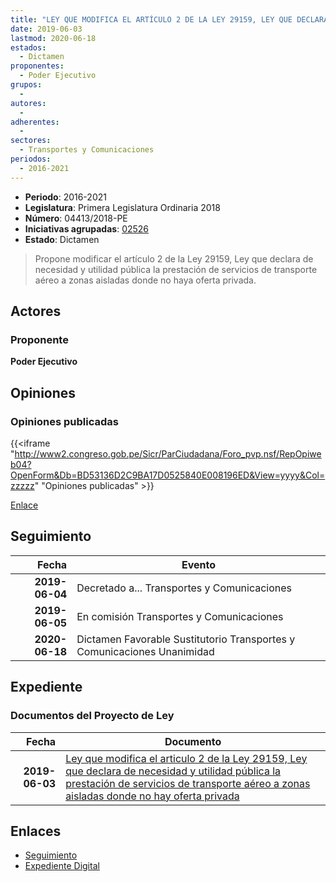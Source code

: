 ```yaml
---
title: "LEY QUE MODIFICA EL ARTÍCULO 2 DE LA LEY 29159, LEY QUE DECLARA DE NECESIDAD Y UTILIDAD PÚBLICA LA PRESTACIÓN DE SERVICIOS DE TRANSPORTE AÉREO A ZONAS AISLADAS DONDE NO HAY OFERTA PRIVADA"
date: 2019-06-03
lastmod: 2020-06-18
estados: 
  - Dictamen
proponentes: 
  - Poder Ejecutivo
grupos: 
  - 
autores: 
  - 
adherentes: 
  - 
sectores: 
  - Transportes y Comunicaciones
periodos: 
  - 2016-2021
---
```


- **Periodo**: 2016-2021
- **Legislatura**: Primera Legislatura Ordinaria 2018
- **Número**: 04413/2018-PE
- **Iniciativas agrupadas**: [02526](../../02500/02526)
- **Estado**: Dictamen

> Propone modificar el artículo 2 de la Ley 29159, Ley que declara de necesidad y utilidad pública la prestación de servicios de transporte aéreo a zonas aisladas donde no haya oferta privada.


## Actores

### Proponente

**Poder Ejecutivo**


## Opiniones

### Opiniones publicadas

{{<iframe "http://www2.congreso.gob.pe/Sicr/ParCiudadana/Foro_pvp.nsf/RepOpiweb04?OpenForm&Db=BD53136D2C9BA17D0525840E008196ED&View=yyyy&Col=zzzzz" "Opiniones publicadas" >}}

[Enlace](http://www2.congreso.gob.pe/Sicr/ParCiudadana/Foro_pvp.nsf/RepOpiweb04?OpenForm&Db=BD53136D2C9BA17D0525840E008196ED&View=yyyy&Col=zzzzz)

## Seguimiento

| Fecha | Evento |
|------:|--------|
| **2019-06-04** | Decretado a... Transportes y Comunicaciones|
| **2019-06-05** | En comisión Transportes y Comunicaciones|
| **2020-06-18** | Dictamen Favorable Sustitutorio Transportes y Comunicaciones Unanimidad|


## Expediente


### Documentos del Proyecto de Ley

| Fecha | Documento |
|------:|--------|
| **2019-06-03** | [Ley que modifica el articulo 2 de la Ley 29159, Ley que declara de necesidad y utilidad pública la prestación de servicios de transporte aéreo a zonas aisladas donde no hay oferta privada](http://www.leyes.congreso.gob.pe/Documentos/2016_2021/Proyectos_de_Ley_y_de_Resoluciones_Legislativas/PL0441320190603.pdf) |

## Enlaces 

- [Seguimiento](http://www2.congreso.gob.pe/Sicr/TraDocEstProc/CLProLey2016.nsf/f7fff46988ca05b1052578e100829cc7/8d6e461b8f55fc330525840e007b13e6?OpenDocument)
- [Expediente Digital](http://www2.congreso.gob.pe/Sicr/TraDocEstProc/CLProLey2016.nsf/f7fff46988ca05b1052578e100829cc7/8d6e461b8f55fc330525840e007b13e6?OpenDocument&Click=05257FB7005EB655.eb71d0cf91d8294e05256cdf006b5706/$Body/0.1C6C)
